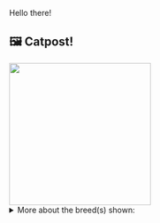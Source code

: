 Hello there!



## 🖼️ Catpost!

<sub>
    <img src="https://cdn2.thecatapi.com/images/DTcYhC380.jpg" height="256">
</sub>


<details>
<summary>More about the breed(s) shown:</summary>

Breed: Balinese

Description: Balinese are curious, outgoing, intelligent cats with excellent communication skills. They are known for their chatty personalities and are always eager to tell you their views on life, love, and what you’ve served them for dinner. 

Links:
<ul>
  <li>CFA http://cfa.org/Breeds/BreedsAB/Balinese.aspx</li>
  <li>Wikipedia https://en.wikipedia.org/wiki/Balinese_(cat)</li>
</ul> 

</details>
